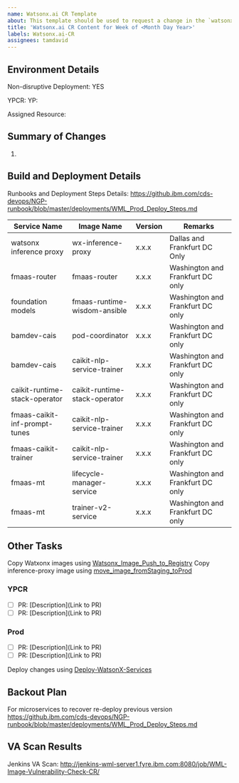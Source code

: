 ```yaml
---
name: Watsonx.ai CR Template
about: This template should be used to request a change in the `watsonx.ai` limits for specific instance IDs
title: 'Watsonx.ai CR Content for Week of <Month Day Year>'
labels: Watsonx.ai-CR
assignees: tamdavid
---
```


## Environment Details
Non-disruptive Deployment: YES

YPCR: <Month Day Year>
YP: <Month Day Year>

Assigned Resource: 

## Summary of Changes
1. 

## Build and Deployment Details

Runbooks and Deployment Steps Details: https://github.ibm.com/cds-devops/NGP-runbook/blob/master/deployments/WML_Prod_Deploy_Steps.md

|Service Name|Image Name|Version|Remarks|
|----------------|----------------|---------|-----|
|watsonx inference proxy       | wx-inference-proxy            | x.x.x | Dallas and Frankfurt DC Only |
|fmaas-router                  | fmaas-router                  | x.x.x | Washington and Frankfurt DC only |
|foundation models             | fmaas-runtime-wisdom-ansible  | x.x.x | Washington and Frankfurt DC only |
|bamdev-cais                   | pod-coordinator               | x.x.x | Washington and Frankfurt DC only |
|bamdev-cais                   | caikit-nlp-service-trainer    | x.x.x | Washington and Frankfurt DC only |
|caikit-runtime-stack-operator | caikit-runtime-stack-operator | x.x.x | Washington and Frankfurt DC only |
|fmaas-caikit-inf-prompt-tunes | caikit-nlp-service-trainer    | x.x.x | Washington and Frankfurt DC only |
|fmaas-caikit-trainer          | caikit-nlp-service-trainer    | x.x.x | Washington and Frankfurt DC only |
|fmaas-mt                      | lifecycle-manager-service     | x.x.x | Washington and Frankfurt DC only |
|fmaas-mt                      | trainer-v2-service            | x.x.x | Washington and Frankfurt DC only |

## Other Tasks

Copy Watxonx images using [Watsonx_Image_Push_to_Registry](http://jenkins-wml-server1.fyre.ibm.com:8080/job/Watsonx_Image_Push_to_Registry/)
Copy inference-proxy image using [move_image_fromStaging_toProd](http://jenkins-wml-server1.fyre.ibm.com:8080/job/move_image_fromStaging_toProd/)

### YPCR
- [ ] PR: [Description](Link to PR)
- [ ] PR: [Description](Link to PR)

### Prod
- [ ] PR: [Description](Link to PR)
- [ ] PR: [Description](Link to PR)

Deploy changes using [Deploy-WatsonX-Services](https://hyc-wml-devops-team-jenkins.swg-devops.com/job/Deploy-WatsonX-Services/)

## Backout Plan

For microservices to recover re-deploy previous version https://github.ibm.com/cds-devops/NGP-runbook/blob/master/deployments/WML_Prod_Deploy_Steps.md

## VA Scan Results

Jenkins VA Scan: http://jenkins-wml-server1.fyre.ibm.com:8080/job/WML-Image-Vulnerability-Check-CR/
